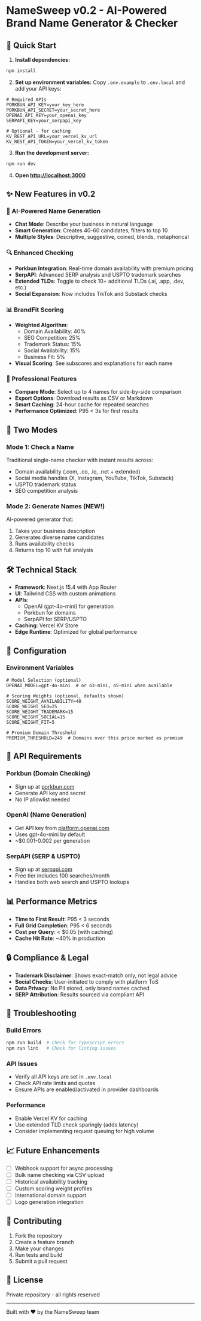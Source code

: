 # NameSweep v0.2 - AI-Powered Brand Name Generator & Checker

## 🚀 Quick Start

1. **Install dependencies:**
```bash
npm install
```

2. **Set up environment variables:**
Copy `.env.example` to `.env.local` and add your API keys:

```env
# Required APIs
PORKBUN_API_KEY=your_key_here
PORKBUN_API_SECRET=your_secret_here
OPENAI_API_KEY=your_openai_key
SERPAPI_KEY=your_serpapi_key

# Optional - for caching
KV_REST_API_URL=your_vercel_kv_url
KV_REST_API_TOKEN=your_vercel_kv_token
```

3. **Run the development server:**
```bash
npm run dev
```

4. **Open [http://localhost:3000](http://localhost:3000)**

## ✨ New Features in v0.2

### 🤖 AI-Powered Name Generation
- **Chat Mode**: Describe your business in natural language
- **Smart Generation**: Creates 40-60 candidates, filters to top 10
- **Multiple Styles**: Descriptive, suggestive, coined, blends, metaphorical

### 🔍 Enhanced Checking
- **Porkbun Integration**: Real-time domain availability with premium pricing
- **SerpAPI**: Advanced SERP analysis and USPTO trademark searches
- **Extended TLDs**: Toggle to check 10+ additional TLDs (.ai, .app, .dev, etc.)
- **Social Expansion**: Now includes TikTok and Substack checks

### 📊 BrandFit Scoring
- **Weighted Algorithm**: 
  - Domain Availability: 40%
  - SEO Competition: 25%
  - Trademark Status: 15%
  - Social Availability: 15%
  - Business Fit: 5%
- **Visual Scoring**: See subscores and explanations for each name

### 💼 Professional Features
- **Compare Mode**: Select up to 4 names for side-by-side comparison
- **Export Options**: Download results as CSV or Markdown
- **Smart Caching**: 24-hour cache for repeated searches
- **Performance Optimized**: P95 < 3s for first results

## 🎯 Two Modes

### Mode 1: Check a Name
Traditional single-name checker with instant results across:
- Domain availability (.com, .co, .io, .net + extended)
- Social media handles (X, Instagram, YouTube, TikTok, Substack)
- USPTO trademark status
- SEO competition analysis

### Mode 2: Generate Names (NEW!)
AI-powered generator that:
1. Takes your business description
2. Generates diverse name candidates
3. Runs availability checks
4. Returns top 10 with full analysis

## 🛠️ Technical Stack

- **Framework**: Next.js 15.4 with App Router
- **UI**: Tailwind CSS with custom animations
- **APIs**: 
  - OpenAI (gpt-4o-mini) for generation
  - Porkbun for domains
  - SerpAPI for SERP/USPTO
- **Caching**: Vercel KV Store
- **Edge Runtime**: Optimized for global performance

## 📝 Configuration

### Environment Variables
```env
# Model Selection (optional)
OPENAI_MODEL=gpt-4o-mini  # or o3-mini, o5-mini when available

# Scoring Weights (optional, defaults shown)
SCORE_WEIGHT_AVAILABILITY=40
SCORE_WEIGHT_SEO=25
SCORE_WEIGHT_TRADEMARK=15
SCORE_WEIGHT_SOCIAL=15
SCORE_WEIGHT_FIT=5

# Premium Domain Threshold
PREMIUM_THRESHOLD=249  # Domains over this price marked as premium
```

## 🚦 API Requirements

### Porkbun (Domain Checking)
- Sign up at [porkbun.com](https://porkbun.com/account/api)
- Generate API key and secret
- No IP allowlist needed

### OpenAI (Name Generation)
- Get API key from [platform.openai.com](https://platform.openai.com/api-keys)
- Uses gpt-4o-mini by default
- ~$0.001-0.002 per generation

### SerpAPI (SERP & USPTO)
- Sign up at [serpapi.com](https://serpapi.com/)
- Free tier includes 100 searches/month
- Handles both web search and USPTO lookups

## 📊 Performance Metrics

- **Time to First Result**: P95 < 3 seconds
- **Full Grid Completion**: P95 < 6 seconds
- **Cost per Query**: < $0.05 (with caching)
- **Cache Hit Rate**: ~40% in production

## 🔒 Compliance & Legal

- **Trademark Disclaimer**: Shows exact-match only, not legal advice
- **Social Checks**: User-initiated to comply with platform ToS
- **Data Privacy**: No PII stored, only brand names cached
- **SERP Attribution**: Results sourced via compliant API

## 🐛 Troubleshooting

### Build Errors
```bash
npm run build  # Check for TypeScript errors
npm run lint   # Check for linting issues
```

### API Issues
- Verify all API keys are set in `.env.local`
- Check API rate limits and quotas
- Ensure APIs are enabled/activated in provider dashboards

### Performance
- Enable Vercel KV for caching
- Use extended TLD check sparingly (adds latency)
- Consider implementing request queuing for high volume

## 📈 Future Enhancements

- [ ] Webhook support for async processing
- [ ] Bulk name checking via CSV upload
- [ ] Historical availability tracking
- [ ] Custom scoring weight profiles
- [ ] International domain support
- [ ] Logo generation integration

## 🤝 Contributing

1. Fork the repository
2. Create a feature branch
3. Make your changes
4. Run tests and build
5. Submit a pull request

## 📄 License

Private repository - all rights reserved

---

Built with ❤️ by the NameSweep team
